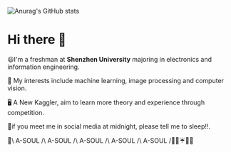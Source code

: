 
![Anurag's GitHub stats](https://github-readme-stats.vercel.app/api?username=CNShawn&theme=nightowl&include_all_commits=true)  
# Hi there :beers:

😃I'm a freshman at __Shenzhen University__ majoring in electronics and information engineering.  


📝 My interests include machine learning, image processing and computer vision.  


🖥️ A New Kaggler, aim to learn more theory and experience through competition.  


🌃if you meet me in social media at midnight, please tell me to sleep!!.  


💐\ A-SOUL /\ A-SOUL /\ A-SOUL /\ A-SOUL /\ A-SOUL /🍬🍦☔🌟🤡 

  <!--

  *😅 I’m looking to collaborate on ...

  *😅 I’m looking for help with ...

  *😅Ask me about ...

  *😅 How to reach me: ...

  *😅 Pronouns: ...

  *😅 Fun fact: ...

  -->



